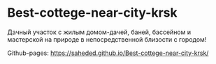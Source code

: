 # Best-cottege-near-city-krsk
Дачный участок с жилым домом-дачей, баней, бассейном и мастерской на природе в непосредственной близости с городом!

Github-pages: https://saheded.github.io/Best-cottege-near-city-krsk/
